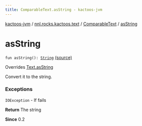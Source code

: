 ```yaml
---
title: ComparableText.asString - kactoos-jvm
---
```


[kactoos-jvm](../../index.html) / [nnl.rocks.kactoos.text](../index.html) / [ComparableText](index.html) / [asString](./as-string.html)

# asString

`fun asString(): `[`String`](https://kotlinlang.org/api/latest/jvm/stdlib/kotlin/-string/index.html) [(source)](https://github.com/neonailol/kactoos/blob/master/kactoos-jvm/src/main/kotlin/nnl/rocks/kactoos/text/ComparableText.kt#L33)

Overrides [Text.asString](../../nnl.rocks.kactoos/-text/as-string.html)

Convert it to the string.

### Exceptions

`IOException` - If fails

**Return**
The string

**Since**
0.2

